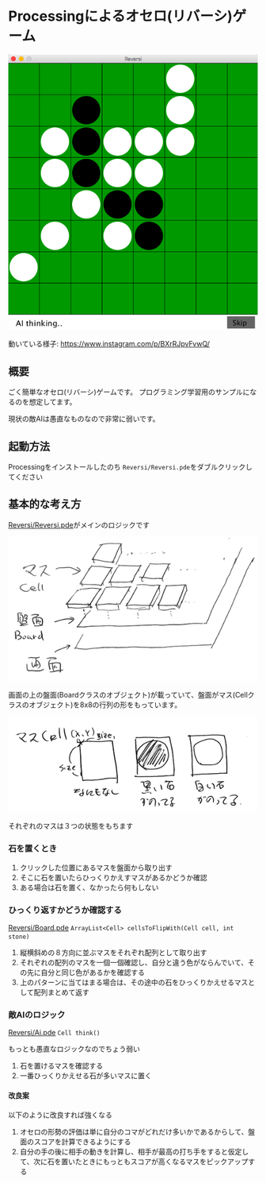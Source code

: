 Processingによるオセロ(リバーシ)ゲーム
==========================

![Sample](sample.png)

動いている様子: https://www.instagram.com/p/BXrRJpvFvwQ/

## 概要

ごく簡単なオセロ(リバーシ)ゲームです。
プログラミング学習用のサンプルになるのを想定してます。

現状の敵AIは愚直なものなので非常に弱いです。

## 起動方法

Processingをインストールしたのち `Reversi/Reversi.pde`をダブルクリックしてください


## 基本的な考え方

[Reversi/Reversi.pde](Reversi/Reversi.pde)がメインのロジックです

![Basic](basic_structure.png)

画面の上の盤面(Boardクラスのオブジェクト)が載っていて、盤面がマス(Cellクラスのオブジェクト)を8x8の行列の形をもっています。

![Cell](cell.png)

それぞれのマスは３つの状態をもちます

### 石を置くとき

1. クリックした位置にあるマスを盤面から取り出す
2. そこに石を置いたらひっくりかえすマスがあるかどうか確認
3. ある場合は石を置く、なかったら何もしない

### ひっくり返すかどうか確認する

[Reversi/Board.pde](Reversi/Board.pde)  `ArrayList<Cell> cellsToFlipWith(Cell cell, int stone)`

1. 縦横斜めの８方向に並ぶマスをそれぞれ配列として取り出す
1. それぞれの配列のマスを一個一個確認し、自分と違う色がならんでいて、その先に自分と同じ色があるかを確認する
1. 上のパターンに当てはまる場合は、その途中の石をひっくりかえせるマスとして配列まとめて返す

### 敵AIのロジック

[Reversi/Ai.pde](Reversi/Ai.pde) `Cell think()`

もっとも愚直なロジックなのでちょう弱い

1. 石を置けるマスを確認する
2. 一番ひっくりかえせる石が多いマスに置く

#### 改良案

以下のように改良すれば強くなる

1. オセロの形勢の評価は単に自分のコマがどれだけ多いかであるからして、盤面のスコアを計算できるようにする
1. 自分の手の後に相手の動きを計算し、相手が最高の打ち手をすると仮定して、次に石を置いたときにもっともスコアが高くなるマスをピックアップする






